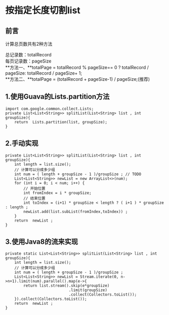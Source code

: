 # **按指定长度切割list**

## 前言 
计算总页数共有2种方法 

总记录数：totalRecord  
每页记录数：pageSize  
**方法一、**totalPage = totalRecord % pageSize== 0 ? totalRecord / pageSize: totalRecord / pageSize+ 1;  
**方法二、**totalPage = (totalRecord + pageSize-1) / pageSize;(推荐)

## 1.使用Guava的Lists.partition方法  

	import com.google.common.collect.Lists;
	private List<List<String>> splitList(List<String> list , int groupSize){
        return  Lists.partition(list, groupSize);
    }

## 2.手动实现  

	private List<List<String>> splitList(List<String> list , int groupSize){
        int length = list.size();
        // 计算可以分成多少组
        int num = ( length + groupSize - 1 )/groupSize ; // TODO 
        List<List<String>> newList = new ArrayList<>(num);
        for (int i = 0; i < num; i++) {
            // 开始位置
            int fromIndex = i * groupSize;
            // 结束位置
            int toIndex = (i+1) * groupSize < length ? ( i+1 ) * groupSize : length ;
            newList.add(list.subList(fromIndex,toIndex)) ;
        }
        return  newList ;
    }

## 3.使用Java8的流来实现  

	private static List<List<String>> splitList(List<String> list , int groupSize){
        int length = list.size();
        // 计算可以分成多少组
        int num = ( length + groupSize - 1 )/groupSize ;
        List<List<String>> newList = Stream.iterate(0, n->n+1).limit(num).parallel().map(e->{
            return list.stream().skip(e*groupSize)
								.limit(groupSize)
								.collect(Collectors.toList());
        }).collect(Collectors.toList());
        return  newList ;
    }

